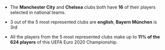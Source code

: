 * The **Manchester City** and **Chelsea** clubs both have **16** of their players selected in national teams.

* 3 out of the 5 most represented clubs are **english**, **Bayern München** is 3rd

* All the players from the 5 most represented clubs make up to **11% of the 624 players** of this UEFA Euro 2020 Championship.
